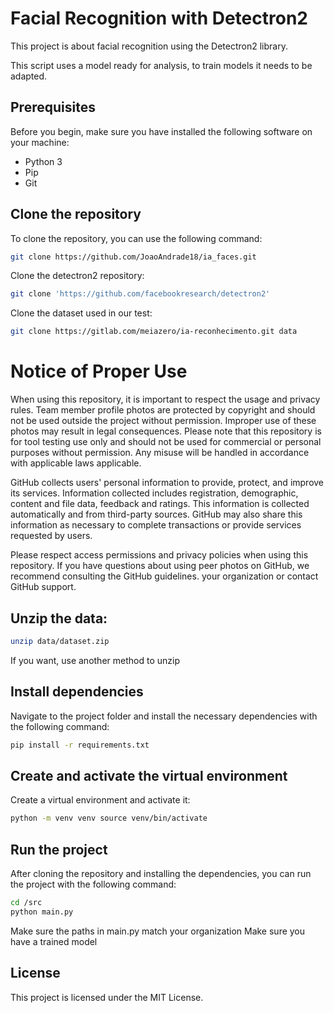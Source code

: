  # Facial Recognition with Detectron2 
 
 This project is about facial recognition using the Detectron2 library. 

 This script uses a model ready for analysis, to train models it needs to be adapted.
 
 ## Prerequisites 
 Before you begin, make sure you have installed the following software on your machine: 
 * Python 3 
 * Pip 
 * Git 
 
 ## Clone the repository 
 To clone the repository, you can use the following command: 
 ```bash
 git clone https://github.com/JoaoAndrade18/ia_faces.git 
 ```
 Clone the detectron2 repository:
 ```bash
 git clone 'https://github.com/facebookresearch/detectron2'
 ```
 Clone the dataset used in our test:
 ```bash
 git clone https://gitlab.com/meiazero/ia-reconhecimento.git data
 ```
 # Notice of Proper Use 
 When using this repository, it is important to respect the usage and privacy rules. Team member profile photos are protected by copyright and should not be used outside the project without 
 permission. Improper use of these photos may result in legal consequences. 
 Please note that this repository is for tool testing use only and should not be used for commercial or personal purposes without permission. Any misuse will be handled in accordance with applicable laws 
 applicable. 
 
 GitHub collects users' personal information to provide, protect, and improve its services. Information collected includes registration, demographic, content and file data, feedback and 
 ratings. This information is collected automatically and from third-party sources. GitHub may also share this information as necessary to complete transactions or provide services 
 requested by users. 
 
 Please respect access permissions and privacy policies when using this repository. If you have questions about using peer photos on GitHub, we recommend consulting the GitHub guidelines. 
 your organization or contact GitHub support. 
 
 ## Unzip the data:
 ```bash
 unzip data/dataset.zip
 ```
 If you want, use another method to unzip
 
 ## Install dependencies 
 Navigate to the project folder and install the necessary dependencies with the following command: 
 ``` bash 
 pip install -r requirements.txt 
 ``` 
 
 ## Create and activate the virtual environment 
 Create a virtual environment and activate it: 
 ``` bash 
 python -m venv venv source venv/bin/activate 
 ```
 
 ## Run the project 
 After cloning the repository and installing the dependencies, you can run the project with the following command: 
 ``` bash 
 cd /src 
 python main.py 
 ```
 Make sure the paths in main.py match your organization
 Make sure you have a trained model
 
 ## License 
 This project is licensed under the MIT License. 

